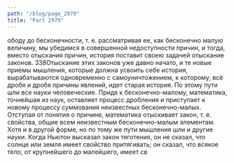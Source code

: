 ```yaml
---
path: "/blog/page_2979"
title: "Part 2979"
---
```


ободу до бесконечности, т. е. рассматривая ее, как бесконечно малую величину, мы убедимся в совершенной недоступности причин, и тогда, вместо отыскания причин, история поставит своею задачей отыскание законов.
338Отыскание этих законов уже давно начато, и те новые приемы мышления, которые должна усвоить себе история, вырабатываются одновременно с самоуничтожением, к которому, всё дробя и дробя причины явлений, идет старая история.
По этому пути шли все науки человеческие. Придя к бесконечно-малому, математика, точнейшая из наук, оставляет процесс дробления и приступает к новому процессу суммования неизвестных бесконечно-малых. Отступая от понятия о причине, математика отыскивает закон, т. е. свойства, общие всем неизвестным бесконечно-малым элементам.
Хотя и в другой форме, но по тому же пути мышления шли и другие науки. Когда Ньютон высказал закон тяготения, он не сказал, что солнце или земля имеет свойство притягивать; он сказал, что всякое тело, от крупнейшего до малейшего, имеет св
